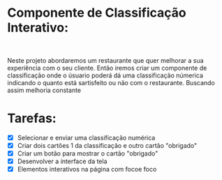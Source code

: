 
# Componente de Classificação Interativo:
<br>
<p> Neste projeto abordaremos um restaurante que quer melhorar a sua experiência com o seu cliente. Então iremos criar um componente de classificação onde o úsuario poderá dá uma classificação númerica indicando o quanto está sartisfeito ou não com o restaurante. Buscando assim melhoria constante</p>

# Tarefas:

-[X] Selecionar e enviar uma classificação numérica
-[X] Criar dois cartões 1 da classificação e outro cartão "obrigado"
-[X] Criar um  botão para mostrar o cartão "obrigado"
-[X] Desenvolver a interface da tela
-[X] Elementos interativos na página com focoe foco